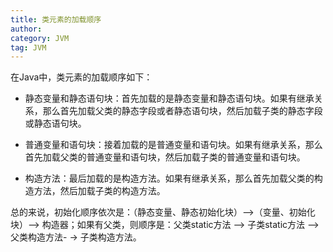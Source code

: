```yaml
---
title: 类元素的加载顺序
author:
category: JVM
tag: JVM
---
```


在Java中，类元素的加载顺序如下：

- 静态变量和静态语句块：首先加载的是静态变量和静态语句块。如果有继承关系，那么首先加载父类的静态字段或者静态语句块，然后加载子类的静态字段或静态语句块。

- 普通变量和语句块：接着加载的是普通变量和语句块。如果有继承关系，那么首先加载父类的普通变量和语句块，然后加载子类的普通变量和语句块。

- 构造方法：最后加载的是构造方法。如果有继承关系，那么首先加载父类的构造方法，然后加载子类的构造方法。

总的来说，初始化顺序依次是：（静态变量、静态初始化块）–>（变量、初始化块）–> 构造器；如果有父类，则顺序是：父类static方法 –>
子类static方法 –> 父类构造方法- -> 子类构造方法。
